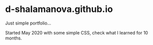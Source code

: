 # d-shalamanova.github.io

Just simple portfolio...

Started May 2020 with some simple CSS, check what I learned for 10 months. 
